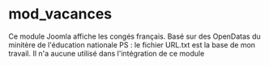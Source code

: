 # mod_vacances
Ce module Joomla affiche les congés français. Basé sur des OpenDatas du minitère de l'éducation nationale
PS : le fichier URL.txt est la base de mon travail. Il n'a aucune utilisé dans l'intégration de ce module
